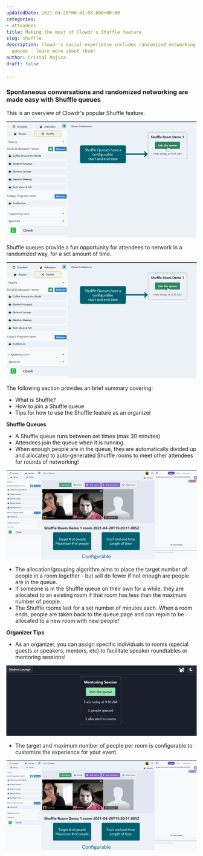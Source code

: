 ```yaml
---
updatedDate: 2021-04-28T06:41:08.000+00:00
categories:
- attendees
title: Making the most of Clowdr's Shuffle feature
slug: shuffle
description: Clowdr's social experience includes randomized networking via Shuffle
  queues - learn more about them!
author: Cristal Mojica
draft: false

---
```

### Spontaneous conversations and randomized networking are made easy with Shuffle queues

This is an overview of Clowdr's popular Shuffle feature.

![](/images/shuffle-10.jpg)

Shuffle queues provide a fun opportunity for attendees to network in a randomized way, for a set amount of time.

![](/images/shuffle-2.jpg)

The following section provides an brief summary covering:

* What is Shuffle?
* How to join a Shuffle queue
* Tips for how to use the Shuffle feature as an organizer

**Shuffle Queues**

* A Shuffle queue runs between set times (max 30 minutes)
* Attendees join the queue when it is running.
* When enough people are in the queue, they are automatically divided up and allocated to auto-generated Shuffle rooms to meet other attendees for rounds of networking!

![](/images/shuffle-3.jpg)

* The allocation/grouping algorithm aims to place the target number of people in a room together - but will do fewer if not enough are people are in the queue.
* If someone is in the Shuffle queue on their own for a while, they are allocated to an existing room if that room has less than the maximum number of people.
* The Shuffle rooms last for a set number of minutes each. When a room ends, people are taken back to the queue page and can rejoin to be allocated to a new room with new people!

**Organizer Tips**

* As an organizer, you can assign specific individuals to rooms (special guests or speakers, mentors, etc) to facilitate speaker roundtables or mentoring sessions!

![](/images/shuffle-4.jpg)

* The target and maximum number of people per room is configurable to customize the experience for your event.

![](/images/shuffle-11.jpg)